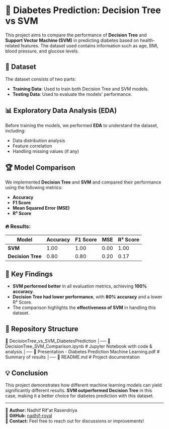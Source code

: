 # 🚀 Diabetes Prediction: Decision Tree vs SVM

This project aims to compare the performance of **Decision Tree** and **Support Vector Machine (SVM)** in predicting diabetes based on health-related features. The dataset used contains information such as age, BMI, blood pressure, and glucose levels.

## 📌 Dataset
The dataset consists of two parts:
- **Training Data**: Used to train both Decision Tree and SVM models.
- **Testing Data**: Used to evaluate the models' performance.

## 📊 Exploratory Data Analysis (EDA)
Before training the models, we performed **EDA** to understand the dataset, including:
- Data distribution analysis
- Feature correlation
- Handling missing values (if any)

## 🏆 Model Comparison
We implemented **Decision Tree** and **SVM** and compared their performance using the following metrics:
- **Accuracy**
- **F1 Score**
- **Mean Squared Error (MSE)**
- **R² Score**

### 🔥 Results:
| Model            | Accuracy | F1 Score | MSE  | R² Score |
|-----------------|----------|----------|------|---------|
| **SVM**        | 1.00     | 1.00     | 0.00 | 1.00    |
| **Decision Tree** | 0.80     | 0.80     | 0.20 | 0.17    |

## 📌 Key Findings
- **SVM performed better** in all evaluation metrics, achieving **100% accuracy**.
- **Decision Tree had lower performance**, with **80% accuracy** and a lower R² Score.
- The comparison highlights the **effectiveness of SVM** in handling this dataset.

## 📂 Repository Structure
📂 DecisionTree_vs_SVM_DiabetesPrediction 
│── 📄 DecisionTree_SVM_Comparison.ipynb # Jupyter Notebook with code & analysis 
│── 📄 Presentation - Diabetes Prediction Machine Learning.pdf # Summary of results 
│── 📄 README.md # Project documentation


## 💡 Conclusion
This project demonstrates how different machine learning models can yield significantly different results. **SVM outperformed Decision Tree** in this case, making it a better choice for diabetes prediction with this dataset.

---

🚀 **Author:** Nadhif Rif'at Rasendriya  
📌 **GitHub:** [nadhif-royal](https://github.com/nadhif-royal)  
📩 **Contact:** Feel free to reach out for discussions or improvements!  
